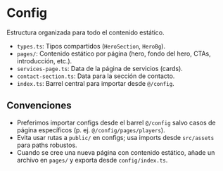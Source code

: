 # Config

Estructura organizada para todo el contenido estático.

- `types.ts`: Tipos compartidos (`HeroSection`, `HeroBg`).
- `pages/`: Contenido estático por página (hero, fondo del hero, CTAs, introducción, etc.).
- `services-page.ts`: Data de la página de servicios (cards).
- `contact-section.ts`: Data para la sección de contacto.
- `index.ts`: Barrel central para importar desde `@/config`.

## Convenciones

- Preferimos importar configs desde el barrel `@/config` salvo casos de página específicos (p. ej. `@/config/pages/players`).
- Evita usar rutas a `public/` en configs; usa imports desde `src/assets` para paths robustos.
- Cuando se cree una nueva página con contenido estático, añade un archivo en `pages/` y exporta desde `config/index.ts`.
